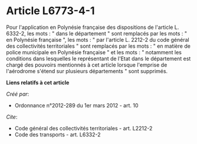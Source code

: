 # Article L6773-4-1

Pour l'application en Polynésie française des dispositions de l'article L. 6332-2, les mots : " dans le département " sont
remplacés par les mots : " en Polynésie française ", les mots : " par l'article L. 2212-2 du code général des collectivités
territoriales " sont remplacés par les mots : " en matière de police municipale en Polynésie française " et les mots : "
notamment les conditions dans lesquelles le représentant de l'Etat dans le département est chargé des pouvoirs mentionnés à
cet article lorsque l'emprise de l'aérodrome s'étend sur plusieurs départements " sont supprimés.

**Liens relatifs à cet article**

_Créé par_:

  - Ordonnance n°2012-289 du 1er mars 2012 - art. 10

_Cite_:

  - Code général des collectivités territoriales - art. L2212-2
  - Code des transports - art. L6332-2
